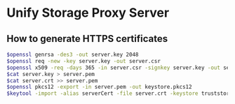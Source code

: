 # Unify Storage Proxy Server

## How to generate HTTPS certificates

```bash
$openssl genrsa -des3 -out server.key 2048
$openssl req -new -key server.key -out server.csr
$openssl x509 -req -days 365 -in server.csr -signkey server.key -out server.crt
$cat server.key > server.pem
$cat server.crt >> server.pem
$openssl pkcs12 -export -in server.pem -out keystore.pkcs12
$keytool -import -alias serverCert -file server.crt -keystore truststore_client
```
